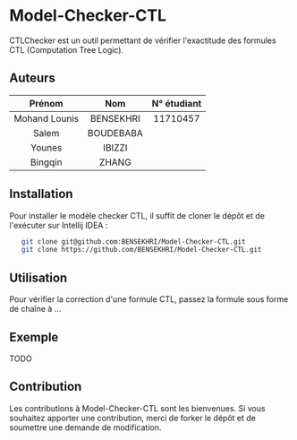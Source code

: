 # Model-Checker-CTL

CTLChecker est un outil permettant de vérifier l'exactitude des formules CTL (Computation Tree Logic).

## Auteurs
|    Prénom     |    Nom    | N° étudiant |
|:-------------:|:---------:|:-----------:|
| Mohand Lounis | BENSEKHRI |  11710457   |
|     Salem     | BOUDEBABA |             |
|    Younes     |  IBIZZI   |             |
|    Bingqin    |   ZHANG   |             |

## Installation

Pour installer le modèle checker CTL, il suffit de cloner le dépôt et de l'exécuter sur Intellij IDEA   :

```bash
   git clone git@github.com:BENSEKHRI/Model-Checker-CTL.git
   git clone https://github.com/BENSEKHRI/Model-Checker-CTL.git
```

## Utilisation

Pour vérifier la correction d'une formule CTL, passez la formule sous forme de chaîne à ...


## Exemple

TODO


## Contribution

Les contributions à Model-Checker-CTL sont les bienvenues. Si vous souhaitez apporter une contribution, merci de forker le dépôt et de soumettre une demande de modification.
